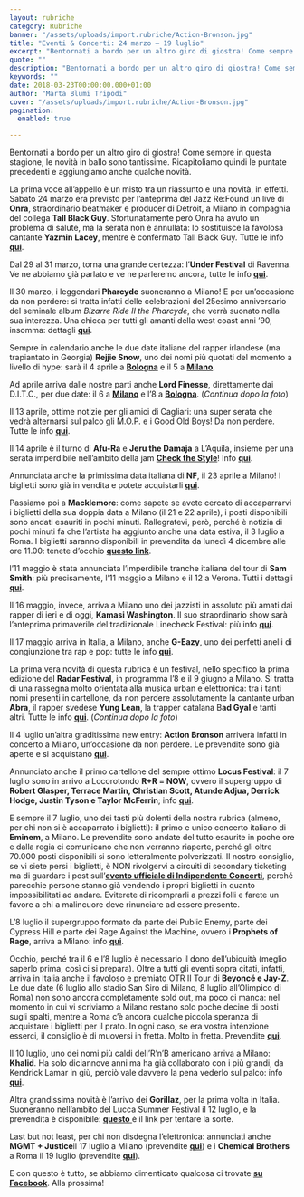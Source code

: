 ```yaml
---
layout: rubriche
category: Rubriche
banner: "/assets/uploads/import.rubriche/Action-Bronson.jpg"
title: "Eventi & Concerti: 24 marzo – 19 luglio"
excerpt: "Bentornati a bordo per un altro giro di giostra! Come sempre in questa stagione, le novità in ballo sono tantissime. Ricapitoliamo quindi le puntate precedenti e aggiungiamo anche qualche novità. La prima voce all’appello è un misto tra un riassunto e una novità, in effetti. Sabato 24 marzo era previsto per l’anteprima del Jazz Re:Found [&hellip"
quote: ""
description: "Bentornati a bordo per un altro giro di giostra! Come sempre in questa stagione, le novità in ballo sono tantissime. Ricapitoliamo quindi le puntate precedenti e aggiungiamo anche qualche novità. La prima voce all’appello è un misto tra un riassunto e una novità, in effetti. Sabato 24 marzo era previsto per l’anteprima del Jazz Re:Found [&hellip"
keywords: ""
date: 2018-03-23T00:00:00.000+01:00
author: "Marta Blumi Tripodi"
cover: "/assets/uploads/import.rubriche/Action-Bronson.jpg"
pagination:
  enabled: true

---
```


Bentornati a bordo per un altro giro di giostra! Come sempre in questa stagione, le novità in ballo sono tantissime. Ricapitoliamo quindi le puntate precedenti e aggiungiamo anche qualche novità.

La prima voce all’appello è un misto tra un riassunto e una novità, in effetti. Sabato 24 marzo era previsto per l’anteprima del Jazz Re:Found un live di **Onra**, straordinario beatmaker e producer di Detroit, a Milano in compagnia del collega **Tall Black Guy**. Sfortunatamente però Onra ha avuto un problema di salute, ma la serata non è annullata: lo sostituisce la favolosa cantante **Yazmin Lacey**, mentre è confermato Tall Black Guy. Tutte le info [**qui**](https://www.facebook.com/events/265588293979570/).

Dal 29 al 31 marzo, torna una grande certezza: l’**Under Festival** di Ravenna. Ve ne abbiamo già parlato e ve ne parleremo ancora, tutte le info [**qui**](https://hotmc.com/under-fest-5-a-ravenna-tornano-le-eccellenze-del-rap-italiano/).

Il 30 marzo, i leggendari **Pharcyde** suoneranno a Milano! E per un’occasione da non perdere: si tratta infatti delle celebrazioni del 25esimo anniversario del seminale album _Bizarre Ride II the Pharcyde_, che verrà suonato nella sua interezza. Una chicca per tutti gli amanti della west coast anni ’90, insomma: dettagli [**qui**](https://www.facebook.com/events/527493190963089/).

Sempre in calendario anche le due date italiane del rapper irlandese (ma trapiantato in Georgia) **Rejjie Snow**, uno dei nomi più quotati del momento a livello di hype: sarà il 4 aprile a [**Bologna**](https://www.facebook.com/events/214686652400139/) e il 5 a [**Milano**](https://www.facebook.com/events/1483825198332546/?acontext=%7B%22source%22%3A5%2C%22page%5Fid%5Fsource%22%3A43041623120%2C%22action%5Fhistory%22%3A[%7B%22surface%22%3A%22page%22%2C%22mechanism%22%3A%22main%5Flist%22%2C%22extra%5Fdata%22%3A%22%7B%5C%22page%5Fid%5C%22%3A43041623120%2C%5C%22tour%5Fid%5C%22%3Anull%7D%22%7D]%2C%22has%5Fsource%22%3Atrue%7D).

Ad aprile arriva dalle nostre parti anche **Lord Finesse**, direttamente dai D.I.T.C., per due date: il 6 a [**Milano**](https://www.facebook.com/events/1013309992151399/) e l’8 a [**Bologna**](https://www.facebook.com/events/149708308985085/). (_Continua dopo la foto_)

Il 13 aprile, ottime notizie per gli amici di Cagliari: una super serata che vedrà alternarsi sul palco gli M.O.P. e i Good Old Boys! Da non perdere. Tutte le info [**qui**](https://www.facebook.com/events/1952081838376449/).

Il 14 aprile è il turno di **Afu-Ra** e **Jeru the Damaja** a L’Aquila, insieme per una serata imperdibile nell’ambito della jam [**Check the Style**](https://hotmc.com/check-the-style-ad-aprile-laquila-diventa-il-riferimento-di-rapper-e-bboy/)! Info [**qui**](https://www.facebook.com/events/136649066983772/).

Annunciata anche la primissima data italiana di **NF**, il 23 aprile a Milano! I biglietti sono già in vendita e potete acquistarli [**qui**](https://www.livenation.it/show/1070761/nf-perception-world-tour/milano/2018-04-23/it).

Passiamo poi a **Macklemore**: come sapete se avete cercato di accaparrarvi i biglietti della sua doppia data a Milano (il 21 e 22 aprile), i posti disponibili sono andati esauriti in pochi minuti. Rallegratevi, però, perché è notizia di pochi minuti fa che l’artista ha aggiunto anche una data estiva, il 3 luglio a Roma. I biglietti saranno disponibili in prevendita da lunedì 4 dicembre alle ore 11.00: tenete d’occhio [**questo link**](http://www.ticketone.it/macklemore-biglietti.html?affiliate=ITT&doc=artistPages/tickets&fun=artist&action=tickets&kuid=481462).

l’11 maggio è stata annunciata l’imperdibile tranche italiana del tour di **Sam Smith**: più precisamente, l’11 maggio a Milano e il 12 a Verona. Tutti i dettagli [**qui**](http://www.vivoconcerti.com/artisti/sam-smith).

Il 16 maggio, invece, arriva a Milano uno dei jazzisti in assoluto più amati dai rapper di ieri e di oggi, **Kamasi Washington**. Il suo straordinario show sarà l’anteprima primaverile del tradizionale Linecheck Festival: più info [**qui**](https://www.facebook.com/events/1987950528160061/).

Il 17 maggio arriva in Italia, a Milano, anche **G-Eazy**, uno dei perfetti anelli di congiunzione tra rap e pop: tutte le info [**qui**](https://www.livenation.it/artist/g-eazy-tickets).

La prima vera novità di questa rubrica è un festival, nello specifico la prima edizione del **Radar Festival**, in programma l’8 e il 9 giugno a Milano. Si tratta di una rassegna molto orientata alla musica urban e elettronica: tra i tanti nomi presenti in cartellone, da non perdere assolutamente la cantante urban **Abra**, il rapper svedese **Yung Lean**, la trapper catalana B**ad Gyal** e tanti altri. Tutte le info [**qui**](https://www.facebook.com/radarfestivalitaly). (_Continua dopo la foto_)

Il 4 luglio un’altra graditissima new entry: **Action Bronson** arriverà infatti in concerto a Milano, un’occasione da non perdere. Le prevendite sono già aperte e si acquistano [**qui**](http://www.ticketone.it/biglietti.html?affiliate=ITT&doc=artistPages%2Ftickets&fun=artist&action=tickets&erid=2148445&includeOnlybookable=false&x10=1&x11=action%20bronson).

Annunciato anche il primo cartellone del sempre ottimo **Locus Festival**: il 7 luglio sono in arrivo a Locorotondo **R+R = NOW**, ovvero il supergruppo di **Robert Glasper, Terrace Martin, Christian Scott, Atunde Adjua, Derrick Hodge, Justin Tyson e Taylor McFerrin**; info [**qui**](https://www.locusfestival.it/site/?p=3082).

E sempre il 7 luglio, uno dei tasti più dolenti della nostra rubrica (almeno, per chi non si è accaparrato i biglietti): il primo e unico concerto italiano di **Eminem**, a Milano. Le prevendite sono andate del tutto esaurite in poche ore e dalla regia ci comunicano che non verranno riaperte, perché gli oltre 70.000 posti disponibili si sono letteralmente polverizzati. Il nostro consiglio, se vi siete persi i biglietti, è NON rivolgervi a circuiti di secondary ticketing ma di guardare i post sull’[**evento ufficiale di Indipendente Concerti**](https://www.facebook.com/events/1582246268549307/), perché parecchie persone stanno già vendendo i propri biglietti in quanto impossibilitati ad andare. Eviterete di ricomprarli a prezzi folli e farete un favore a chi a malincuore deve rinunciare ad essere presente.

L’8 luglio il supergruppo formato da parte dei Public Enemy, parte dei Cypress Hill e parte dei Rage Against the Machine, ovvero i **Prophets of Rage**, arriva a Milano: info [**qui**](http://milanosummerfestival.it/portfolio/prophets-of-rage/).

Occhio, perché tra il 6 e l’8 luglio è necessario il dono dell’ubiquità (meglio saperlo prima, così ci si prepara). Oltre a tutti gli eventi sopra citati, infatti, arriva in Italia anche il favoloso e premiato OTR II Tour di **Beyoncé e Jay-Z**. Le due date (6 luglio allo stadio San Siro di Milano, 8 luglio all’Olimpico di Roma) non sono ancora completamente sold out, ma poco ci manca: nel momento in cui vi scriviamo a Milano restano solo poche decine di posti sugli spalti, mentre a Roma c’è ancora qualche piccola speranza di acquistare i biglietti per il prato. In ogni caso, se era vostra intenzione esserci, il consiglio è di muoversi in fretta. Molto in fretta. Prevendite [**qui**](http://www.ticketone.it/jay-z-and-beyonce.html?affiliate=ITT&doc=artistPages/overview&fun=artist&action=overview&kuid=458232).

Il 10 luglio, uno dei nomi più caldi dell’R’n’B americano arriva a Milano: **Khalid**. Ha solo diciannove anni ma ha già collaborato con i più grandi, da Kendrick Lamar in giù, perciò vale davvero la pena vederlo sul palco: info [**qui**](http://www.ticketone.it/tickets.html?affiliate=IGA&doc=artistPages/tickets&fun=artist&action=tickets&includeOnlybookable=true&kuid=550158&xtor=SEC-303030332-GOO-[Khalid%5F-%5FSOLO]-[251809274862]-S-[%2Bkhalid]&gclid=Cj0KCQiAieTUBRCaARIsAHeLDCSa8VZ96Uge3O4V3YCl9jcKl1kdfYnAZ63V8BrHbDfuvrPNetbzwwYaAvBHEALw%5FwcB).

Altra grandissima novità è l’arrivo dei **Gorillaz**, per la prima volta in Italia. Suoneranno nell’ambito del Lucca Summer Festival il 12 luglio, e la prevendita è disponibile: [**questo** ](http://www.ticketone.it/biglietti.html?affiliate=ITT&doc=artistPages/overview&fun=artist&action=overview&kuid=460208&x10=1&x11=gorillaz)è il link per tentare la sorte.

Last but not least, per chi non disdegna l’elettronica: annunciati anche **MGMT + Justice**il 17 luglio a Milano (prevendite [**qui**](http://www.ticketone.it/justice-mgmt-biglietti-milano.html?affiliate=ITT&doc=artistPages/tickets&fun=artist&action=tickets&key=2093816$10401512)) e i **Chemical Brothers** a Roma il 19 luglio (prevendite [**qui**](http://www.ticketone.it/the-chemical-brothers-biglietti.html?affiliate=IGA&doc=artistPages%2Ftickets&fun=artist&action=tickets&erid=2088585&kuid=487675)).

E con questo è tutto, se abbiamo dimenticato qualcosa ci trovate [**su Facebook**](https://www.facebook.com/hotmcmag). Alla prossima!